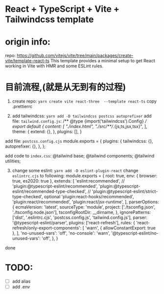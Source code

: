 # React + TypeScript + Vite + Tailwindcss template

# origin info:
repo: https://github.com/vitejs/vite/tree/main/packages/create-vite/template-react-ts
This template provides a minimal setup to get React working in Vite with HMR and some ESLint rules.

# 目前流程,(就是从无到有的过程)
1. create repo:
`yarn create vite react-three  --template react-ts`
copy .prettierrc

2. add tailwindcss:
`yarn add -D tailwindcss postcss autoprefixer`
add file: `tailwind.config.js`:
/** @type {import('tailwindcss').Config} */
export default {
  content: [
    "./index.html",
    "./src/**/*.{js,ts,jsx,tsx}",
  ],
  theme: {
    extend: {},
  },
  plugins: [],
}

add file: `postcss.config.cjs`
module.exports = {
  plugins: {
    tailwindcss: {},
    autoprefixer: {},
  },
};

add code to `index.css`:
@tailwind base;
@tailwind components;
@tailwind utilities;

3. change some eslint:
`yarn add -D eslint-plugin-react`
change `eslintrc.cjs` to following:
module.exports = {
  root: true,
  env: { browser: true, es2020: true },
  extends: [
    'eslint:recommended',
    // 'plugin:@typescript-eslint/recommended',
    'plugin:@typescript-eslint/recommended-type-checked',
    // 'plugin:@typescript-eslint/strict-type-checked', optional
    'plugin:react-hooks/recommended',
    'plugin:react/recommended',
    'plugin:react/jsx-runtime',
  ],
  parserOptions: {
    ecmaVersion: 'latest',
    sourceType: 'module',
    project: ['./tsconfig.json', './tsconfig.node.json'],
    tsconfigRootDir: __dirname,
  },
  ignorePatterns: ['dist', '.eslintrc.cjs', 'postcss.config.js', 'tailwind.config.js'],
  parser: '@typescript-eslint/parser',
  plugins: ['react-refresh'],
  rules: {
    'react-refresh/only-export-components': [
      'warn',
      { allowConstantExport: true },
    ],
    'no-unused-vars': 'off',
    'no-console': 'warn',
    '@typescript-eslint/no-unused-vars': 'off',
  },
}

done

# TODO: 
- [ ] add alias
- [ ] add .env

